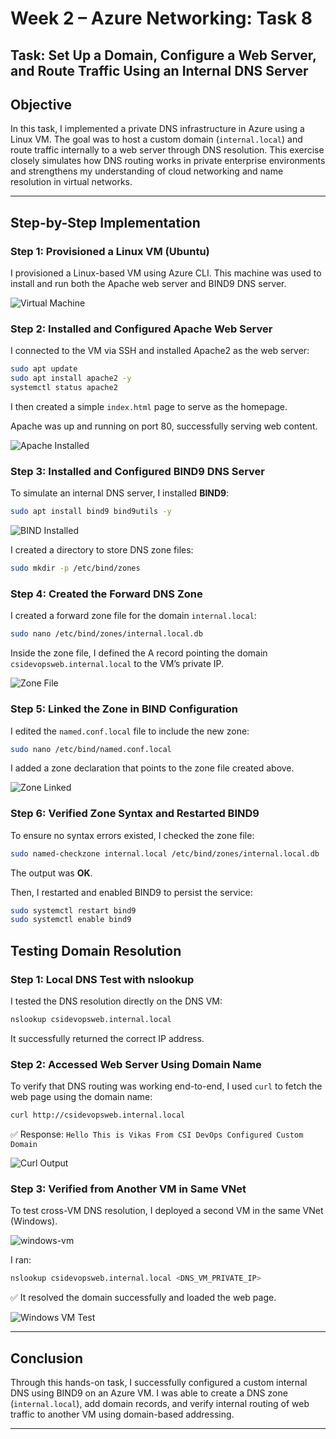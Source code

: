 # Week 2 – Azure Networking: Task 8

## Task: Set Up a Domain, Configure a Web Server, and Route Traffic Using an Internal DNS Server

## Objective

In this task, I implemented a private DNS infrastructure in Azure using a Linux VM. The goal was to host a custom domain (`internal.local`) and route traffic internally to a web server through DNS resolution. This exercise closely simulates how DNS routing works in private enterprise environments and strengthens my understanding of cloud networking and name resolution in virtual networks.

---

## Step-by-Step Implementation

### Step 1: Provisioned a Linux VM (Ubuntu)

I provisioned a Linux-based VM using Azure CLI. This machine was used to install and run both the Apache web server and BIND9 DNS server.

![Virtual Machine](./snapshots/dns-vm.jpg)

### Step 2: Installed and Configured Apache Web Server

I connected to the VM via SSH and installed Apache2 as the web server:

```bash
sudo apt update
sudo apt install apache2 -y
systemctl status apache2 
```

I then created a simple `index.html` page to serve as the homepage.

Apache was up and running on port 80, successfully serving web content.

![Apache Installed](./snapshots/vm-webserver.jpg)


### Step 3: Installed and Configured BIND9 DNS Server

To simulate an internal DNS server, I installed **BIND9**:

```bash
sudo apt install bind9 bind9utils -y
```

![BIND Installed](./snapshots/vm-bind9.jpg)

I created a directory to store DNS zone files:

```bash
sudo mkdir -p /etc/bind/zones
```

### Step 4: Created the Forward DNS Zone

I created a forward zone file for the domain `internal.local`:

```bash
sudo nano /etc/bind/zones/internal.local.db
```

Inside the zone file, I defined the A record pointing the domain `csidevopsweb.internal.local` to the VM’s private IP.

![Zone File](./snapshots/bind-file.jpg)

### Step 5: Linked the Zone in BIND Configuration

I edited the `named.conf.local` file to include the new zone:

```bash
sudo nano /etc/bind/named.conf.local
```

I added a zone declaration that points to the zone file created above.

![Zone Linked](./snapshots/bind-named.jpg)

### Step 6: Verified Zone Syntax and Restarted BIND9

To ensure no syntax errors existed, I checked the zone file:

```bash
sudo named-checkzone internal.local /etc/bind/zones/internal.local.db
```

The output was **OK**.

Then, I restarted and enabled BIND9 to persist the service:

```bash
sudo systemctl restart bind9
sudo systemctl enable bind9
```

## Testing Domain Resolution

### Step 1: Local DNS Test with nslookup

I tested the DNS resolution directly on the DNS VM:

```bash
nslookup csidevopsweb.internal.local
```

It successfully returned the correct IP address.

### Step 2: Accessed Web Server Using Domain Name

To verify that DNS routing was working end-to-end, I used `curl` to fetch the web page using the domain name:

```bash
curl http://csidevopsweb.internal.local
```

✅ Response: `Hello This is Vikas From CSI DevOps Configured Custom Domain`

![Curl Output](./snapshots/dns-resolution.jpg)

### Step 3: Verified from Another VM in Same VNet

To test cross-VM DNS resolution, I deployed a second VM in the same VNet (Windows).

![windows-vm](./snapshots/windows-dns-vm.jpg)

I ran:

```bash
nslookup csidevopsweb.internal.local <DNS_VM_PRIVATE_IP>
```

✅ It resolved the domain successfully and loaded the web page.

![Windows VM Test](./snapshots/verified-domain.jpg)

---

## Conclusion

Through this hands-on task, I successfully configured a custom internal DNS using BIND9 on an Azure VM. I was able to create a DNS zone (`internal.local`), add domain records, and verify internal routing of web traffic to another VM using domain-based addressing.

---